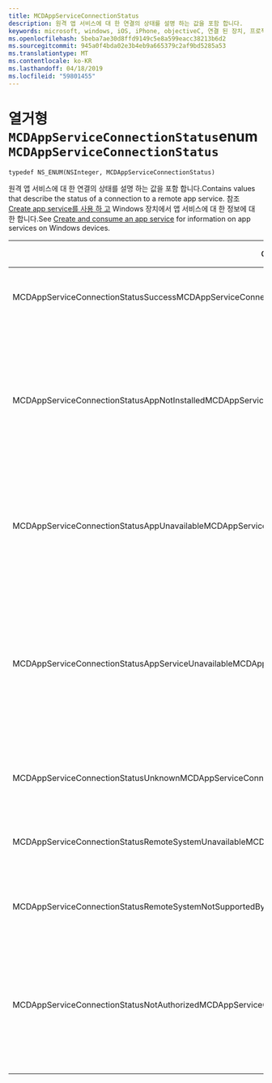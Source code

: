 ```yaml
---
title: MCDAppServiceConnectionStatus
description: 원격 앱 서비스에 대 한 연결의 상태를 설명 하는 값을 포함 합니다.
keywords: microsoft, windows, iOS, iPhone, objectiveC, 연결 된 장치, 프로젝트 로마
ms.openlocfilehash: 5beba7ae30d8ffd9149c5e8a599eacc38213b6d2
ms.sourcegitcommit: 945a0f4bda02e3b4eb9a665379c2af9bd5285a53
ms.translationtype: MT
ms.contentlocale: ko-KR
ms.lasthandoff: 04/18/2019
ms.locfileid: "59801455"
---
```

# <a name="enum-mcdappserviceconnectionstatus"></a><span data-ttu-id="8fd4f-104">열거형 `MCDAppServiceConnectionStatus`</span><span class="sxs-lookup"><span data-stu-id="8fd4f-104">enum `MCDAppServiceConnectionStatus`</span></span>

```
typedef NS_ENUM(NSInteger, MCDAppServiceConnectionStatus)
```

<span data-ttu-id="8fd4f-105">원격 앱 서비스에 대 한 연결의 상태를 설명 하는 값을 포함 합니다.</span><span class="sxs-lookup"><span data-stu-id="8fd4f-105">Contains values that describe the status of a connection to a remote app service.</span></span> <span data-ttu-id="8fd4f-106">참조 [Create app service를 사용 하 고](https://docs.microsoft.com/windows/uwp/launch-resume/how-to-create-and-consume-an-app-service) Windows 장치에서 앱 서비스에 대 한 정보에 대 한 합니다.</span><span class="sxs-lookup"><span data-stu-id="8fd4f-106">See [Create and consume an app service](https://docs.microsoft.com/windows/uwp/launch-resume/how-to-create-and-consume-an-app-service) for information on app services on Windows devices.</span></span>

|<span data-ttu-id="8fd4f-107">이름</span><span class="sxs-lookup"><span data-stu-id="8fd4f-107">Name</span></span>   |<span data-ttu-id="8fd4f-108">값</span><span class="sxs-lookup"><span data-stu-id="8fd4f-108">Value</span></span>   |<span data-ttu-id="8fd4f-109">설명</span><span class="sxs-lookup"><span data-stu-id="8fd4f-109">Description</span></span>   |
|--------|-------|-------------|
|<span data-ttu-id="8fd4f-110">MCDAppServiceConnectionStatusSuccess</span><span class="sxs-lookup"><span data-stu-id="8fd4f-110">MCDAppServiceConnectionStatusSuccess</span></span> | <span data-ttu-id="8fd4f-111">0</span><span class="sxs-lookup"><span data-stu-id="8fd4f-111">0</span></span>| <span data-ttu-id="8fd4f-112">App service에 대 한 연결에 대 한 연결이 성공적으로 열었습니다.</span><span class="sxs-lookup"><span data-stu-id="8fd4f-112">The connection to the app service was opened successfully.</span></span>|
|<span data-ttu-id="8fd4f-113">MCDAppServiceConnectionStatusAppNotInstalled</span><span class="sxs-lookup"><span data-stu-id="8fd4f-113">MCDAppServiceConnectionStatusAppNotInstalled</span></span> | <span data-ttu-id="8fd4f-114">1</span><span class="sxs-lookup"><span data-stu-id="8fd4f-114">1</span></span>| <span data-ttu-id="8fd4f-115">연결을 시도한 app service에 대 한 패키지를 장치에 설치 되지 않았습니다.</span><span class="sxs-lookup"><span data-stu-id="8fd4f-115">The package for the app service to which a connection was attempted is not installed on the device.</span></span> <span data-ttu-id="8fd4f-116">App service에 연결을 시도 하기 전에 패키지가 설치 되어 있는지 확인 합니다.</span><span class="sxs-lookup"><span data-stu-id="8fd4f-116">Check that the package is installed before trying to open a connection to the app service.</span></span>|
|<span data-ttu-id="8fd4f-117">MCDAppServiceConnectionStatusAppUnavailable</span><span class="sxs-lookup"><span data-stu-id="8fd4f-117">MCDAppServiceConnectionStatusAppUnavailable</span></span> | <span data-ttu-id="8fd4f-118">2</span><span class="sxs-lookup"><span data-stu-id="8fd4f-118">2</span></span>| <span data-ttu-id="8fd4f-119">연결을 시도한 app service에 대 한 패키지에 일시적으로 사용할 수 없는 경우</span><span class="sxs-lookup"><span data-stu-id="8fd4f-119">The package for the app service to which a connection was attempted is temporarily unavailable.</span></span> <span data-ttu-id="8fd4f-120">나중에 다시 연결 하려고 합니다.</span><span class="sxs-lookup"><span data-stu-id="8fd4f-120">Try to connect again later.</span></span>|
|<span data-ttu-id="8fd4f-121">MCDAppServiceConnectionStatusAppServiceUnavailable</span><span class="sxs-lookup"><span data-stu-id="8fd4f-121">MCDAppServiceConnectionStatusAppServiceUnavailable</span></span> | <span data-ttu-id="8fd4f-122">3</span><span class="sxs-lookup"><span data-stu-id="8fd4f-122">3</span></span>| <span data-ttu-id="8fd4f-123">지정 된 패키지 ID 사용 하 여 앱 설치 되어 사용할 수 있지만 앱에 지정 된 app service에 대 한 지원을 선언 하지 않습니다.</span><span class="sxs-lookup"><span data-stu-id="8fd4f-123">The app with the specified package ID is installed and available, but the app does not declare support for the specified app service.</span></span> <span data-ttu-id="8fd4f-124">App service의 이름 및 앱의 버전이 올바른지 확인 합니다.</span><span class="sxs-lookup"><span data-stu-id="8fd4f-124">Check that the name of the app service and the version of the app are correct.</span></span>|
|<span data-ttu-id="8fd4f-125">MCDAppServiceConnectionStatusUnknown</span><span class="sxs-lookup"><span data-stu-id="8fd4f-125">MCDAppServiceConnectionStatusUnknown</span></span> | <span data-ttu-id="8fd4f-126">4</span><span class="sxs-lookup"><span data-stu-id="8fd4f-126">4</span></span>| <span data-ttu-id="8fd4f-127">알 수 없는 이유로 연결을 설정할 수 없습니다.</span><span class="sxs-lookup"><span data-stu-id="8fd4f-127">The connection could not be established for an unknown reason.</span></span>|
|<span data-ttu-id="8fd4f-128">MCDAppServiceConnectionStatusRemoteSystemUnavailable</span><span class="sxs-lookup"><span data-stu-id="8fd4f-128">MCDAppServiceConnectionStatusRemoteSystemUnavailable</span></span> | <span data-ttu-id="8fd4f-129">5</span><span class="sxs-lookup"><span data-stu-id="8fd4f-129">5</span></span>| <span data-ttu-id="8fd4f-130">대상 원격 장치 또는 응용 프로그램 제품은 더 이상 연결에 대 한입니다.</span><span class="sxs-lookup"><span data-stu-id="8fd4f-130">The target remote device or application is no longer available for connection.</span></span>|
|<span data-ttu-id="8fd4f-131">MCDAppServiceConnectionStatusRemoteSystemNotSupportedByApp</span><span class="sxs-lookup"><span data-stu-id="8fd4f-131">MCDAppServiceConnectionStatusRemoteSystemNotSupportedByApp</span></span> | <span data-ttu-id="8fd4f-132">6</span><span class="sxs-lookup"><span data-stu-id="8fd4f-132">6</span></span>|<span data-ttu-id="8fd4f-133">클라이언트 앱을 원격 연결을 지원 하도록 구성 되지 않았습니다.</span><span class="sxs-lookup"><span data-stu-id="8fd4f-133">The client app is not configured to support remote connectivity.</span></span>|
|<span data-ttu-id="8fd4f-134">MCDAppServiceConnectionStatusNotAuthorized</span><span class="sxs-lookup"><span data-stu-id="8fd4f-134">MCDAppServiceConnectionStatusNotAuthorized</span></span> | <span data-ttu-id="8fd4f-135">7</span><span class="sxs-lookup"><span data-stu-id="8fd4f-135">7</span></span>| <span data-ttu-id="8fd4f-136">클라이언트 장치에서 원격 연결을 지원 하도록 권한이 없습니다.</span><span class="sxs-lookup"><span data-stu-id="8fd4f-136">The client device is not authorized to support remote connectivity.</span></span> <span data-ttu-id="8fd4f-137">이 MCDAppServiceConnection 잘못 된 토큰이 전달 되어 서 발생할 수 있습니다.</span><span class="sxs-lookup"><span data-stu-id="8fd4f-137">This may occur because the MCDAppServiceConnection was passed an invalid token.</span></span>|